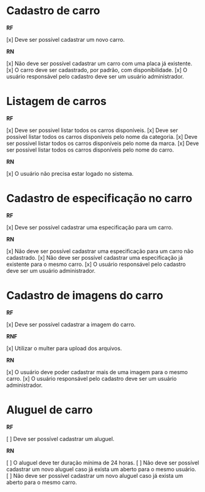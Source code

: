 # Cadastro de carro

**RF**

[x] Deve ser possível cadastrar um novo carro.

**RN**

[x] Não deve ser possível cadastrar um carro com uma placa já existente.
[x] O carro deve ser cadastrado, por padrão, com disponibilidade.
[x] O usuário responsável pelo cadastro deve ser um usuário administrador.

# Listagem de carros

**RF**

[x] Deve ser possivel listar todos os carros disponíveis.
[x] Deve ser possivel listar todos os carros disponíveis pelo nome da categoria.
[x] Deve ser possivel listar todos os carros disponíveis pelo nome da marca.
[x] Deve ser possivel listar todos os carros disponíveis pelo nome do carro.

**RN**

[x] O usuário não precisa estar logado no sistema.

# Cadastro de especificação no carro

**RF**

[x] Deve ser possível cadastrar uma especificação para um carro.

**RN**

[x] Não deve ser possível cadastrar uma especificação para um carro não cadastrado.
[x] Não deve ser possível cadastrar uma especificação já existente para o mesmo carro.
[x] O usuário responsável pelo cadastro deve ser um usuário administrador.

# Cadastro de imagens do carro

**RF**

[x] Deve ser possível cadastrar a imagem do carro.

**RNF**

[x] Utilizar o multer para upload dos arquivos.

**RN**

[x] O usuário deve poder cadastrar mais de uma imagem para o mesmo carro.
[x] O usuário responsável pelo cadastro deve ser um usuário administrador.

# Aluguel de carro

**RF**

[ ] Deve ser possível cadastrar um aluguel.

**RN**

[ ] O aluguel deve ter duração mínima de 24 horas.
[ ] Não deve ser possível cadastrar um novo aluguel caso já exista um aberto para o mesmo usuário.
[ ] Não deve ser possível cadastrar um novo aluguel caso já exista um aberto para o mesmo carro.
